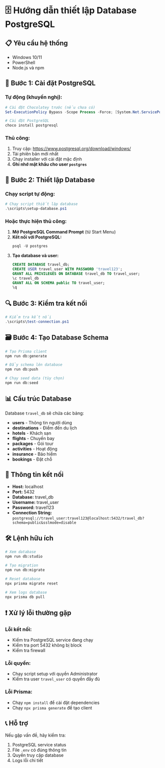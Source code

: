 # 🗄️ Hướng dẫn thiết lập Database PostgreSQL

## 📋 Yêu cầu hệ thống

- Windows 10/11
- PowerShell
- Node.js và npm

## 🚀 Bước 1: Cài đặt PostgreSQL

### Tự động (khuyến nghị):
```powershell
# Cài đặt Chocolatey trước (nếu chưa có)
Set-ExecutionPolicy Bypass -Scope Process -Force; [System.Net.ServicePointManager]::SecurityProtocol = [System.Net.ServicePointManager]::SecurityProtocol -bor 3072; iex ((New-Object System.Net.WebClient).DownloadString('https://community.chocolatey.org/install.ps1'))

# Cài đặt PostgreSQL
choco install postgresql
```

### Thủ công:
1. Truy cập: https://www.postgresql.org/download/windows/
2. Tải phiên bản mới nhất
3. Chạy installer với cài đặt mặc định
4. **Ghi nhớ mật khẩu cho user `postgres`**

## 🔧 Bước 2: Thiết lập Database

### Chạy script tự động:
```powershell
# Chạy script thiết lập database
.\scripts\setup-database.ps1
```

### Hoặc thực hiện thủ công:

1. **Mở PostgreSQL Command Prompt** (từ Start Menu)
2. **Kết nối với PostgreSQL:**
   ```sql
   psql -U postgres
   ```
3. **Tạo database và user:**
   ```sql
   CREATE DATABASE travel_db;
   CREATE USER travel_user WITH PASSWORD 'travel123';
   GRANT ALL PRIVILEGES ON DATABASE travel_db TO travel_user;
   \c travel_db
   GRANT ALL ON SCHEMA public TO travel_user;
   \q
   ```

## 🔍 Bước 3: Kiểm tra kết nối

```powershell
# Kiểm tra kết nối
.\scripts\test-connection.ps1
```

## 🗃️ Bước 4: Tạo Database Schema

```bash
# Tạo Prisma client
npm run db:generate

# Đẩy schema lên database
npm run db:push

# Chạy seed data (tùy chọn)
npm run db:seed
```

## 📊 Cấu trúc Database

Database `travel_db` sẽ chứa các bảng:

- **users** - Thông tin người dùng
- **destinations** - Điểm đến du lịch
- **hotels** - Khách sạn
- **flights** - Chuyến bay
- **packages** - Gói tour
- **activities** - Hoạt động
- **insurance** - Bảo hiểm
- **bookings** - Đặt chỗ

## 🔗 Thông tin kết nối

- **Host:** localhost
- **Port:** 5432
- **Database:** travel_db
- **Username:** travel_user
- **Password:** travel123
- **Connection String:** `postgresql://travel_user:travel123@localhost:5432/travel_db?schema=public&sslmode=disable`

## 🛠️ Lệnh hữu ích

```bash
# Xem database
npm run db:studio

# Tạo migration
npm run db:migrate

# Reset database
npx prisma migrate reset

# Xem logs database
npx prisma db pull
```

## ❗ Xử lý lỗi thường gặp

### Lỗi kết nối:
- Kiểm tra PostgreSQL service đang chạy
- Kiểm tra port 5432 không bị block
- Kiểm tra firewall

### Lỗi quyền:
- Chạy script setup với quyền Administrator
- Kiểm tra user `travel_user` có quyền đầy đủ

### Lỗi Prisma:
- Chạy `npm install` để cài đặt dependencies
- Chạy `npx prisma generate` để tạo client

## 📞 Hỗ trợ

Nếu gặp vấn đề, hãy kiểm tra:
1. PostgreSQL service status
2. File `.env` có đúng thông tin
3. Quyền truy cập database
4. Logs lỗi chi tiết 